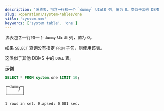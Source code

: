 ```yaml
---
description: '系统表，包含一行和一个 `dummy` UInt8 列，值为 0。类似于其他 DBMS 中的 `DUAL` 表。'
slug: /operations/system-tables/one
title: 'system.one'
keywords: ['system table', 'one']
---
```


该表包含一行和一个 `dummy` UInt8 列，值为 0。

如果 `SELECT` 查询没有指定 `FROM` 子句，则使用该表。

这类似于其他 DBMS 中的 `DUAL` 表。

**示例**

```sql
SELECT * FROM system.one LIMIT 10;
```

```response
┌─dummy─┐
│     0 │
└───────┘

1 rows in set. Elapsed: 0.001 sec.
```
